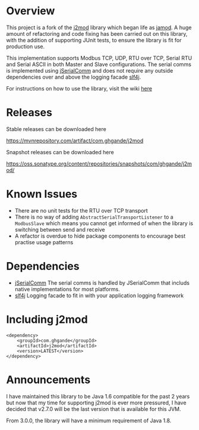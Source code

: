 # Overview
This project is a fork of the [j2mod](https://sourceforge.net/projects/j2mod/) library which began life as [jamod](http://jamod.sourceforge.net/). 
A huge amount of refactoring and code fixing has been carried out on this library, with the addition of supporting JUnit tests, to ensure the library is fit for production use.

This implementation supports Modbus TCP, UDP, RTU over TCP, Serial RTU and Serial ASCII in both Master and Slave configurations.
The serial comms is implemented using [jSerialComm](http://fazecast.github.io/jSerialComm/) and does not require any outside dependencies over and above the logging facade [slf4j](https://www.slf4j.org/).

For instructions on how to use the library, visit the wiki [here](https://github.com/steveohara/j2mod/wiki) 

# Releases
Stable releases can be downloaded here 

https://mvnrepository.com/artifact/com.ghgande/j2mod

Snapshot releases can be downloaded here 

https://oss.sonatype.org/content/repositories/snapshots/com/ghgande/j2mod/

# Known Issues

* There are no unit tests for the RTU over TCP transport
* There is no way of adding `AbstractSerialTransportListener` to a `ModbusSlave` which means you cannot get informed of when the library is switching between send and receive
* A refactor is overdue to hide package components to encourage best practise usage patterns

# Dependencies

* [jSerialComm](http://fazecast.github.io/jSerialComm/)
The serial comms is handled by JSerialComm that includs native implementations for most platforms.
* [slf4j](https://www.slf4j.org/)
Logging facade to fit in with your application logging framework

# Including j2mod

    <dependency>
        <groupId>com.ghgande</groupId>
        <artifactId>j2mod</artifactId>
        <version>LATEST</version>
    </dependency>
    
# Announcements

I have maintained this library to be Java 1.6 compatible for the past 2 years but now 
that my time for supporting j2mod is ever more pressured, I have decided that v2.7.0 will be the last
version that is available for this JVM.

From 3.0.0, the library will have a minimum requirement of Java 1.8.
    
